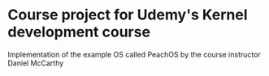 # Course project for Udemy's Kernel development course
Implementation of the example OS called PeachOS by the course instructor Daniel McCarthy